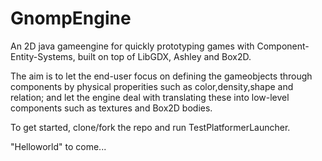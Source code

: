 # GnompEngine
An 2D java gameengine for quickly prototyping games with Component-Entity-Systems, built on top of LibGDX, Ashley and Box2D.

The aim is to let the end-user focus on defining the gameobjects through components by physical properities such as color,density,shape and relation; and let the engine deal with translating these into low-level components such as textures and Box2D bodies.

To get started, clone/fork the repo and run TestPlatformerLauncher.

"Helloworld" to come...
